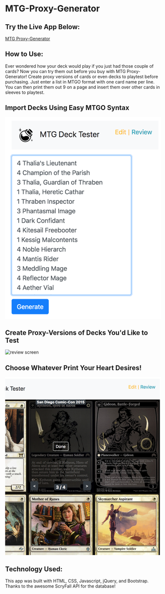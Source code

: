 # MTG-Proxy-Generator
## Try the Live App Below:
[MTG Proxy-Generator](https://philo-jh.github.io/MTG-Proxy-Generator/)
## How to Use:
Ever wondered how your deck would play if you just had those couple of cards? Now you can try them out before you buy with MTG Proxy-Generator! Create proxy versions of cards or even decks to playtest before purchasing. Just enter a list in MTGO format with one card name per line. You can then print them out 9 on a page and insert them over other cards in sleeves to playtest.
## Import Decks Using Easy MTGO Syntax
![edit screen](Screenshots/3.png)
## Create Proxy-Versions of Decks You'd Like to Test
![review screen](Screenshots/1.png)
## Choose Whatever Print Your Heart Desires!
![review screen](Screenshots/2.png)
## Technology Used:
This app was built with HTML, CSS, Javascript, jQuery, and Bootstrap. Thanks to the awesome ScryFall API for the database!
